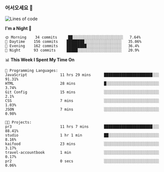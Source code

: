 ### 어서오세요 👋

<!--START_SECTION:waka-->
![Lines of code](https://img.shields.io/badge/From%20Hello%20World%20I%27ve%20Written-394359%20lines%20of%20code-blue)

**I'm a Night 🦉** 

```text
🌞 Morning    34 commits     ██░░░░░░░░░░░░░░░░░░░░░░░   7.64% 
🌆 Daytime    156 commits    ████████░░░░░░░░░░░░░░░░░   35.06% 
🌃 Evening    162 commits    █████████░░░░░░░░░░░░░░░░   36.4% 
🌙 Night      93 commits     █████░░░░░░░░░░░░░░░░░░░░   20.9%

```


📊 **This Week I Spent My Time On** 

```text
💬 Programming Languages: 
JavaScript               11 hrs 29 mins      ██████████████████████░░░   91.31% 
HTML                     28 mins             █░░░░░░░░░░░░░░░░░░░░░░░░   3.74% 
Git Config               15 mins             ░░░░░░░░░░░░░░░░░░░░░░░░░   2.1% 
CSS                      7 mins              ░░░░░░░░░░░░░░░░░░░░░░░░░   1.03% 
JSON                     7 mins              ░░░░░░░░░░░░░░░░░░░░░░░░░   0.98%

🐱‍💻 Projects: 
pr3                      11 hrs 7 mins       ██████████████████████░░░   88.41% 
studio                   1 hr 1 min          ██░░░░░░░░░░░░░░░░░░░░░░░   8.16% 
kaifood                  23 mins             ░░░░░░░░░░░░░░░░░░░░░░░░░   3.17% 
travel-accountbook       1 min               ░░░░░░░░░░░░░░░░░░░░░░░░░   0.17% 
pr2                      0 secs              ░░░░░░░░░░░░░░░░░░░░░░░░░   0.06%

```


<!--END_SECTION:waka-->
